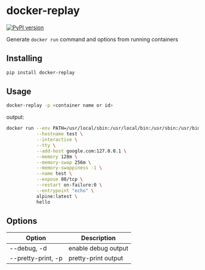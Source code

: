 # docker-replay

[![PyPI version](https://badge.fury.io/py/docker-replay.svg)](https://badge.fury.io/py/docker-replay)

Generate `docker run` command and options from running containers

## Installing

```bash
pip install docker-replay
```

## Usage

```bash
docker-replay -p <container name or id>
```

output:
```bash
docker run --env PATH=/usr/local/sbin:/usr/local/bin:/usr/sbin:/usr/bin:/sbin:/bin \
           --hostname test \
           --interactive \
           --tty \
           --add-host google.com:127.0.0.1 \
           --memory 128m \
           --memory-swap 256m \
           --memory-swappiness -1 \
           --name test \
           --expose 80/tcp \
           --restart on-failure:0 \
           --entrypoint "echo" \
           alpine:latest \
           hello
```

## Options

Option | Description
--- | ---
--debug, -d | enable debug output
--pretty-print, -p | pretty-print output
